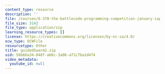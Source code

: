 ```yaml
---
content_type: resource
description: ''
file: /courses/6-370-the-battlecode-programming-competition-january-iap-2013/56b66a34048fab6c3a06a71c7ba1d474_guidedSwarm2.zip
file_size: 3142
file_type: application/zip
learning_resource_types: []
license: https://creativecommons.org/licenses/by-nc-sa/4.0/
ocw_type: OCWFile
resourcetype: Other
title: guidedSwarm2.zip
uid: 56b66a34-048f-ab6c-3a06-a71c7ba1d474
video_metadata:
  youtube_id: null
---
```


